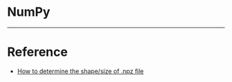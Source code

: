 # NumPy


---

# Reference
- [How to determine the shape/size of .npz file](https://stackoverflow.com/questions/68224572/how-to-determine-the-shape-size-of-npz-file)
